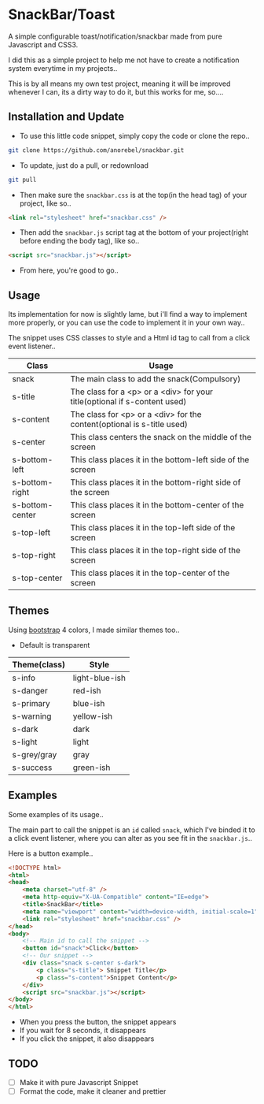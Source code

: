 # SnackBar/Toast
A simple configurable toast/notification/snackbar made from pure Javascript and CSS3.

I did this as a simple project to help me not have to create a notification system everytime in my projects..

This is by all means my own test project, meaning it will be improved whenever I can, its a dirty way to do it, but this works for me, so....

## Installation and Update
* To use this little code snippet, simply copy the code or clone the repo..
```sh
git clone https://github.com/anorebel/snackbar.git
```
* To update, just do a pull, or redownload
```sh
git pull
```
* Then make sure the ```snackbar.css``` is at the top(in the head tag) of your project, like so..
```html
<link rel="stylesheet" href="snackbar.css" />
```
* Then add the ```snackbar.js``` script tag at the bottom of your project(right before ending the body tag), like so..
```html
<script src="snackbar.js"></script>
```
* From here, you're good to go..

## Usage
Its implementation for now is slightly lame, but i'll find a way to implement more properly, or you can use the code to implement it in your own way..

The snippet uses CSS classes to style and a Html id tag to call from a click event listener..

Class           | Usage
--------------- | -----
snack           | The main class to add the snack(Compulsory)
s-title         | The class for a \<p> or a \<div> for your title(optional if s-content used)
s-content       | The class for \<p> or a \<div> for the content(optional is s-title used)
s-center        | This class centers the snack on the middle of the screen
s-bottom-left   | This class places it in the bottom-left side of the screen
s-bottom-right  | This class places it in the bottom-right side of the screen
s-bottom-center | This class places it in the bottom-center of the screen
s-top-left      | This class places it in the top-left side of the screen
s-top-right     | This class places it in the top-right side of the screen
s-top-center    | This class places it in the top-center of the screen

## Themes
Using [bootstrap](https://getbootstrap.com) 4 colors, I made similar themes too..
* Default is transparent

Theme(class)| Style
------------| -----
s-info      | light-blue-ish
s-danger    | red-ish
s-primary   | blue-ish
s-warning   | yellow-ish
s-dark      | dark
s-light     | light
s-grey/gray | gray
s-success   | green-ish

## Examples
Some examples of its usage..

The main part to call the snippet is an ```id``` called ```snack```, which I've binded it to a click event listener, where you can alter as you see fit in the ```snackbar.js```..

Here is a button example..
```html
<!DOCTYPE html>
<html>
<head>
    <meta charset="utf-8" />
    <meta http-equiv="X-UA-Compatible" content="IE=edge">
    <title>SnackBar</title>
    <meta name="viewport" content="width=device-width, initial-scale=1">
    <link rel="stylesheet" href="snackbar.css" />
</head>
<body>
    <!-- Main id to call the snippet -->
    <button id="snack">Click</button>
    <!-- Our snippet -->
    <div class="snack s-center s-dark">
        <p class="s-title"> Snippet Title</p>
        <p class="s-content">Snippet Content</p>
    </div>
    <script src="snackbar.js"></script>
</body>
</html>
```
* When you press the button, the snippet appears
* If you wait for 8 seconds, it disappears
* If you click the snippet, it also disappears

## TODO
- [ ] Make it with pure Javascript Snippet
- [ ] Format the code, make it cleaner and prettier